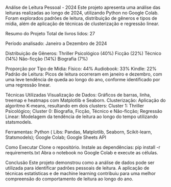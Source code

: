 Análise de Leitura Pessoal - 2024
Este projeto apresenta uma análise das leituras realizadas ao longo de 2024, utilizando Python no Google Colab. 
Foram explorados padrões de leitura, distribuição de gêneros e tipos de mídia, além de aplicação de técnicas de clusterização e regressão linear.

Resumo do Projeto
Total de livros lidos: 27

Período analisado: Janeiro a Dezembro de 2024

Distribuição de Gêneros:
Thriller Psicológico (40%)
Ficção (22%)
Técnico (14%)
Não-ficção (14%)
Biografia (7%)

Proporção por Tipo de Mídia:
Físico: 44%
Audiobook: 33%
Kindle: 22%
Padrão de Leitura:
Picos de leitura ocorreram em janeiro e dezembro, com uma leve tendência de queda ao longo do ano, conforme identificado por uma regressão linear.

Técnicas Utilizadas
Visualização de Dados: Gráficos de barras, linha, treemap e heatmaps com Matplotlib e Seaborn.
Clusterização:
Aplicação do algoritmo K-means, resultando em dois clusters:
Cluster 1: Thriller Psicológico;
Cluster 0: Biografia, Ficção, Técnico e Não-ficção;
Regressão Linear: Modelagem da tendência de leitura ao longo do tempo utilizando statsmodels.

Ferramentas: 
Python ( Libs: Pandas, Matplotlib, Seaborn, Scikit-learn, Statsmodels);
Google Colab;
Google Sheets API

Como Executar
Clone o repositório.
Instale as dependências:
pip install -r requirements.txt
Abra o notebook no Google Colab e execute as células.

Conclusão
Este projeto demonstrou como a análise de dados pode ser utilizada para identificar padrões pessoais de leitura. 
A aplicação de técnicas estatísticas e de machine learning contribuiu para uma melhor compreensão do comportamento de leitura ao longo do ano.

